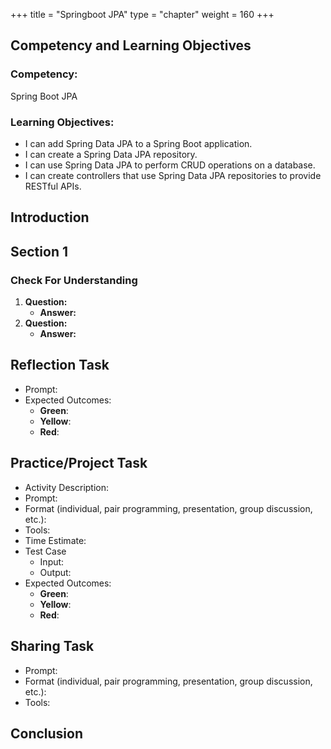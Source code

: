 +++
title = "Springboot JPA"
type = "chapter"
weight = 160
+++

## Competency and Learning Objectives

### Competency:

Spring Boot JPA

### Learning Objectives:

- I can add Spring Data JPA to a Spring Boot application.
- I can create a Spring Data JPA repository.
- I can use Spring Data JPA to perform CRUD operations on a database.
- I can create controllers that use Spring Data JPA repositories to provide RESTful APIs.

## Introduction

## Section 1

### Check For Understanding

1. **Question:** 
    - **Answer:** 
2. **Question:** 
    - **Answer:** 

## Reflection Task

- Prompt:
- Expected Outcomes: 
    - **Green**:
    - **Yellow**:
    - **Red**:

## Practice/Project Task

- Activity Description:
- Prompt:
- Format (individual, pair programming, presentation, group discussion, etc.):
- Tools:
- Time Estimate:
- Test Case
    - Input: 
    - Output:
- Expected Outcomes: 
    - **Green**:
    - **Yellow**:
    - **Red**:

## Sharing Task

- Prompt:
- Format (individual, pair programming, presentation, group discussion, etc.): 
- Tools:

## Conclusion


